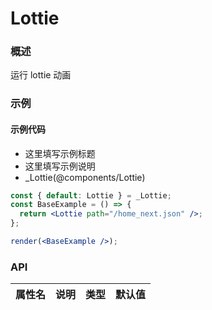 
# Lottie


### 概述

运行 lottie 动画


### 示例

#### 示例代码

- 这里填写示例标题
- 这里填写示例说明
- _Lottie(@components/Lottie)

```jsx
const { default: Lottie } = _Lottie;
const BaseExample = () => {
  return <Lottie path="/home_next.json" />;
};

render(<BaseExample />);

```


### API

| 属性名 | 说明 | 类型 | 默认值 |
| ------ | ---- | ---- | ------ |

